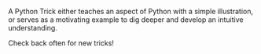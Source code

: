 A Python Trick either teaches an aspect of Python with a simple illustration, or serves as a motivating example to dig deeper and develop an intuitive understanding.

Check back often for new tricks!
